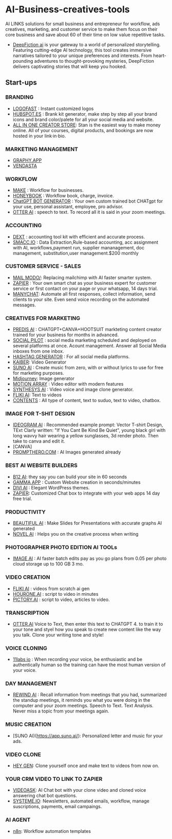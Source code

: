 # AI-Business-creatives-tools 
AI LINKS solutions for small business and entrepreneur for workflow, ads creatives, marketing, and customer service to make them focus on their core business and save about 60 of their time on low value repetitive tasks. 
- [DeepFiction ai]( https://www.deepfiction.ai/?via=easywithai) is your gateway to a world of personalized storytelling. Featuring cutting-edge AI technology, this tool creates immersive narratives tailored to your unique preferences and interests. From heart-pounding adventures to thought-provoking mysteries, DeepFiction delivers captivating stories that will keep you hooked.


## Start-ups
### BRANDING
- [LOGOFAST](https://shipfa.st/tools/logo-fast) : Instant customized logos
- [HUBSPOT.ES](https://www.hubspot.es/brand-kit-generator) : Brank kit generator, make step by step all your brand icons and brand color/palete for all your social media and website.
- [ALL IN ONE CREATOR STORE](https://www.stan.store/): Stan is the easiest way to make money online. All of your courses, digital products, and bookings are now hosted in your link·in·bio.


### MARKETING MANAGEMENT
- [GRAPHY.APP](https://graphy.app/)
- [VENDASTA](https://www.vendasta.com/home)
  
  
### WORKFLOW
- [MAKE](https://www.make.com/en?utm_campaign=gg-dg-nam-demandgen-search-brand&utm_source=google&utm_medium=cpc&utm_content=make&utm_term=make&gad_source=1&gclid=CjwKCAiAk9itBhASEiwA1my_6_Q6JH4KHhrUfr2VtRaobJlKHw3g6fSWTPXyglBZMhGvBt7Pju4tshoCeTMQAvD_BwE) : Workflow for businesses. 
- [HONEYBOOK](https://www.honeybook.com/getstarted?utm_source=google&utm_campaign=856275320&utm_medium=cpc&utm_content=e&utm_term=honeybook&placement=47188924001&device=c&gclsrc=aw.ds&gad_source=1&gclid=CjwKCAiAk9itBhASEiwA1my_6-QDmnmfWXDo6WqubT_uUXW6t4TUICZWYJdeTl-8RJEv9OYiKXkZzBoCh4YQAvD_BwE) : Workflow book, charge, invoice.
- [ChatGPT BOT GENERATOR](https://sendbird.com/products/chatgpt-integration?utm_medium=paid-search&utm_source=google&utm_content=top-converters&utm_campaign=2023-q3-paid-search-google-top-converters&_bt=676750257574&_bk=ai%20chatbot%20builder&_bm=e&_bn=g&gad_source=1&gclid=CjwKCAiAk9itBhASEiwA1my_6ymT7rjqyrislOuP-u2FMKnZksuRGfowZaYq68ENxsz7QP5Za2HPBxoCg1gQAvD_BwE) : Your own custom trained bot CHATgpt for your use, personal assistant, employee, pro advisor.
- [OTTER AI](https://www.otter.ai) : speech to text. To record all it is said in your zoom meetings.

### ACCOUNTING 
- [DEXT](https://www.dext.com) : accounting tool kit with efficient and accurate process.
- [SMACC.IO](https://www.smacc.io) : Data Extraction,Rule-based accounting, acc assignment with AI, workflows,payment run, supplier mananagement, doc management, substitution,user management.$200 monthly

### CUSTOMER SERVICE - SALES 
- [MAIL MODO/](https://www.mailmodo.com/): Replacing mailchimp with AI faster smarter system.
- [ZAPIER](https://zapier.com/ai/chatbot) : Your own smart chat as your business expert for customer service or first contact on your page or your whatsapp, 14 days trial.
- [MANYCHAT](https://manychat.com/): Automate all first responses, collect information, send clients to your site. Even send voice recording on the automated messages.


### CREATIVES FOR MARKETING
- [PREDIS AI](https://predis.ai/) : CHATGPT+CANVA+HOOTSUIT markteting content creator trained for your business for months in advanced.
- [SOCIAL PILOT](https://www.socialpilot.co/) : social media marketing scheduled and deployed on several platforms at once. Acount management. Answer all Social Media inboxes from one inbox.
- [HASHTAG GENERATOR](https://all-hashtag.com/hashtag-generator.php) : For all social media platforms.
- [KAIBER](https://kaiber.ai/): Video Generator
- [SUNO AI](https://www.suno.ai/) : Create music from zero, with or without lyrics to use for free for marketing purposes.
- [Midjourney](https://www.midjourneyai.ai/): Image generator
- [MOTION ARRAY](https://motionarray.com/?utm_source=google&utm_medium=cpc&utm_campaign=13705712800&utm_content=131044932944&utm_term=motion%20array&keyword=motion%20array&ad=530649732683&matchtype=e&device=c&gad_source=1&gclid=CjwKCAiAk9itBhASEiwA1my_623Z-pF8s27Qto8sRONtPNo7gxLcv3Ehz4O7_51Y_fFc7pBqrkZxjhoCRHIQAvD_BwE) : Video editor with modern features
- [SYNTHESYS AI](https://synthesys.io/?gclid=CjwKCAiAk9itBhASEiwA1my_682oLVgFNjtkpCqC7_8BAsVLVe-M1rMyGhJdzdvmTNs5rw0_VpaG8hoCL50QAvD_BwE) : Video voice and image clone generator. 
- [FLIKI AI](https://fliki.ai): Text to videos
- [CONTENTS](https://www.contents.com) : All type of content, text to suduo, text to video, chatbox. 
### IMAGE FOR T-SHIT DESIGN
- [IDEOGRAM AI](https://ideogram.ai/login) : Recommended example prompt:  Vector T-shirt Design, TExt Clarly written: "If You Cant Be Kind Be Quiet", young black girl with long wavvy hair wearing a yellow sunglasses, 3d render photo.  Then take to canva and edit it.
- [CANVA]
- [PROMPTHERO.COM](https://prompthero.com/users/sign_up) : AI Images generated already


### BEST AI WEBSITE BUILDERS
- [B12 AI](https://b12.io): they say you can build your site in 60 seconds
- [GAMMA APP](https://gamma.app/?lng=en) : Custom Website creation in seconds/minutes
- [DIVI AI](https://elegantthemes.com.ai) : Elegant WordPress themes.
- [ZAPIER](https://zapier.com): Customized Chat box to integrate with your web apps 14 day free trial. 

### PRODUCTIVITY 
- [BEAUTIFUL AI](https://www.beautiful.ai/) : Make Slides for Presentations with accurate graphs AI generated
- [NOVEL AI](https://www.beautiful.ai/) : Helps you on the creative process when writing

### PHOTOGRAPHER PHOTO EDITION AI TOOLs
- [IMAGE AI](https://www.image-ai.com) : AI faster batch edits pay as you go plans  from 0.05 per photo cloud storage up to 100 GB 3 mo.

### VIDEO CREATION
- [FLIKI AI](https//:www.fliki.ai) : videos from scratch ai gen
- [HOURONE.AI](https://www.hourone.ai) : script to video in minutes
- [PICTORY.AI](https://pictory.ai/) : script to video, articles to video.

### TRANSCRIPTION 
- [OTTER.AI](https://otter.ai/) Voice to Text, then enter this text to CHATGPT 4. to train it to your tone and styel how you speak to create new content like the way you talk. Clone your writing tone and style!

### VOICE CLONING
- [11labs io](https://elevenlabs.io/) : When recording your voice, be enthusiastic and be authentically human so the training can have the most human version of your voice. 

### DAY MANAGEMENT 
- [REWIND AI](https://www.rewind.ai/) : Recall information from meetings that you had, summarized the standup meetings, it reminds you what you were doing in the computer and your zoom meetings. Speech to Text. Text Analysis. Never miss a topic from your meetings again.

### MUSIC CREATION 
- [SUNO AI)(https://app.suno.ai/): Personalized letter and music for your ads.

### VIDEO CLONE 
- [HEY GEN](https://app.heygen.com/home): Clone yourself once and make text to videos from now on.

### YOUR CRM VIDEO TO LINK TO ZAPIER
- [VIDEOASK](https://www.videoask.com/): AI Chat bot with your clone video and cloned voice answering chat bot questions.
- [SYSTEME.IO](https://systeme.io/): Newsletters, automated emails, workflow, manage suscriptions, payments, email campaings. 

### AI AGENT
-  [n8n](https://app.n8n.cloud/login): Workflow automation templates
